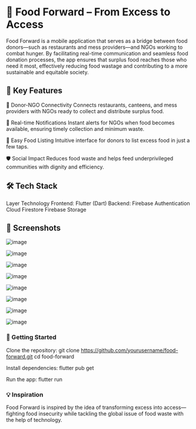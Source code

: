 # 🥗 Food Forward – From Excess to Access
Food Forward is a mobile application that serves as a bridge between food donors—such as restaurants and mess providers—and NGOs working to combat hunger. By facilitating real-time communication and seamless food donation processes, the app ensures that surplus food reaches those who need it most, effectively reducing food wastage and contributing to a more sustainable and equitable society.

## 🌟 Key Features
🔗 Donor-NGO Connectivity
Connects restaurants, canteens, and mess providers with NGOs ready to collect and distribute surplus food.

🔔 Real-time Notifications
Instant alerts for NGOs when food becomes available, ensuring timely collection and minimum waste.

🧾 Easy Food Listing
Intuitive interface for donors to list excess food in just a few taps.

🛡️ Social Impact
Reduces food waste and helps feed underprivileged communities with dignity and efficiency.

## 🛠️ Tech Stack
Layer	Technology
Frontend:	Flutter (Dart)
Backend:	Firebase Authentication
          Cloud Firestore
          Firebase Storage

## 📸 Screenshots

![image](https://github.com/user-attachments/assets/f7269181-652c-4540-b888-fde3ddd8f450)

![image](https://github.com/user-attachments/assets/c67a82ee-69b6-485e-9af2-819feb9bf910)

![image](https://github.com/user-attachments/assets/5f725135-3178-48d5-8b5c-0ab1ecba366a)

![image](https://github.com/user-attachments/assets/59a1decf-75cf-400d-bc45-71bfe37552bf)

![image](https://github.com/user-attachments/assets/7a7f93c8-1a54-4131-9f0d-eac54cbd65b8)

![image](https://github.com/user-attachments/assets/7011f543-f96d-4b55-bdb2-6f3d9a38f234)

![image](https://github.com/user-attachments/assets/900a2115-dc56-4b6c-9791-e9ff40efb5b3)

![image](https://github.com/user-attachments/assets/3d59d00a-ac07-46ab-bac9-d316733493e1)

### 🚀 Getting Started
Clone the repository: git clone https://github.com/yourusername/food-forward.git
                      cd food-forward

Install dependencies: flutter pub get

Run the app: flutter run

### 💡 Inspiration
Food Forward is inspired by the idea of transforming excess into access—fighting food insecurity while tackling the global issue of food waste with the help of technology.

